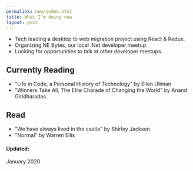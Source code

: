 ```yaml
---
permalink: now/index.html
title: What I'm doing now
layout: post
---
```


- Tech leading a desktop to web migration project using React & Redux.
- Organizing NE Bytes, our local .Net developer meetup.
- Looking for opportunities to talk at other developer meetups.

## Currently Reading

- "Life in Code, a Personal History of Technology" by Ellen Ullman
- "Winners Take All, The Elite Charade of Changing the World" by Anand Giridharadas

## Read

- "We have always lived in the castle" by Shirley Jackson
- "Normal" by Warren Ellis

#### Updated:

January 2020
